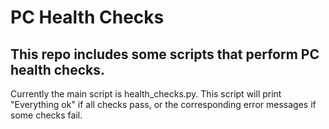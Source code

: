 # PC Health Checks

## This repo includes some scripts that perform PC health checks.

Currently the main script is health_checks.py. This script will print "Everything ok" if all checks pass, or the corresponding error messages if some checks fail.
